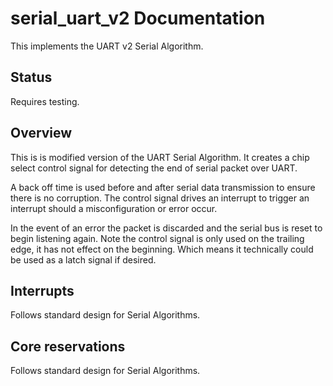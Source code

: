 # serial_uart_v2 Documentation
This implements the UART v2 Serial Algorithm.

## Status
Requires testing.

## Overview
This is is modified version of the UART Serial Algorithm. It creates a chip select control signal for detecting the end of serial packet over UART.

A back off time is used before and after serial data transmission to ensure there is no corruption. The control signal drives an interrupt to trigger an interrupt should a misconfiguration or error occur. 

In the event of an error the packet is discarded and the serial bus is reset to begin listening again. Note the control signal is only used on the trailing edge, it has not effect on the beginning. Which means it technically could be used as a latch signal if desired.

## Interrupts
Follows standard design for Serial Algorithms.

## Core reservations
Follows standard design for Serial Algorithms.
